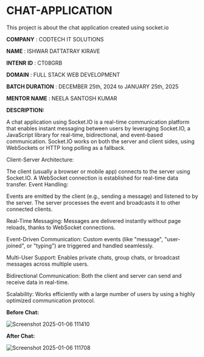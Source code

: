 # CHAT-APPLICATION
This project is about the chat application created using socket.io

**COMPANY** : CODTECH IT SOLUTIONS

**NAME** : ISHWAR DATTATRAY KIRAVE

**INTENR ID** : CT08GRB

**DOMAIN** : FULL STACK WEB DEVELOPMENT

**BATCH DURATION** : DECEMBER 25th, 2024 to JANUARY 25th, 2025

**MENTOR NAME** : NEELA SANTOSH KUMAR

**DESCRIPTION:**

A chat application using Socket.IO is a real-time communication platform that enables instant messaging between users by leveraging Socket.IO, a JavaScript library for real-time, bidirectional, and event-based communication. Socket.IO works on both the server and client sides, using WebSockets or HTTP long polling as a fallback.

Client-Server Architecture:

The client (usually a browser or mobile app) connects to the server using Socket.IO.
A WebSocket connection is established for real-time data transfer.
Event Handling:

Events are emitted by the client (e.g., sending a message) and listened to by the server.
The server processes the event and broadcasts it to other connected clients.

Real-Time Messaging:
Messages are delivered instantly without page reloads, thanks to WebSocket connections.

Event-Driven Communication:
Custom events (like "message", "user-joined", or "typing") are triggered and handled seamlessly.

Multi-User Support:
Enables private chats, group chats, or broadcast messages across multiple users.

Bidirectional Communication:
Both the client and server can send and receive data in real-time.

Scalability:
Works efficiently with a large number of users by using a highly optimized communication protocol.


**Before Chat:**

![Screenshot 2025-01-06 111410](https://github.com/user-attachments/assets/aac69a7e-453e-467a-b794-20991d621e13)

**After Chat:**

![Screenshot 2025-01-06 111708](https://github.com/user-attachments/assets/e9cee8f3-55fe-4a4c-bd6d-1c9793ac6e77)

